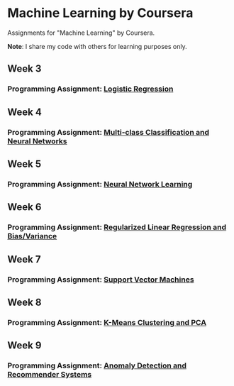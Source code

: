 # Machine Learning by Coursera
Assignments for "Machine Learning" by Coursera.

**Note**: I share my code with others for learning purposes only.

## Week 3
### Programming Assignment: [Logistic Regression](https://github.com/pvardanis/machine-learning-coursera/tree/master/machine-learning-ex2/machine-learning-ex2)

## Week 4
### Programming Assignment: [Multi-class Classification and Neural Networks](https://github.com/pvardanis/machine-learning-coursera/tree/master/machine-learning-ex3/machine-learning-ex3)

## Week 5
### Programming Assignment: [Neural Network Learning](https://github.com/pvardanis/machine-learning-coursera/tree/master/machine-learning-ex4/machine-learning-ex4)

## Week 6
### Programming Assignment: [Regularized Linear Regression and Bias/Variance](https://github.com/pvardanis/machine-learning-coursera/tree/master/machine-learning-ex5/machine-learning-ex5)

## Week 7
### Programming Assignment: [Support Vector Machines](https://github.com/pvardanis/machine-learning-coursera/tree/master/machine-learning-ex6/machine-learning-ex6)

## Week 8
### Programming Assignment: [K-Means Clustering and PCA](https://github.com/pvardanis/machine-learning-coursera/tree/master/machine-learning-ex7/machine-learning-ex7)

## Week 9
### Programming Assignment: [Anomaly Detection and Recommender Systems](https://github.com/pvardanis/machine-learning-coursera/tree/master/machine-learning-ex8/machine-learning-ex8)


